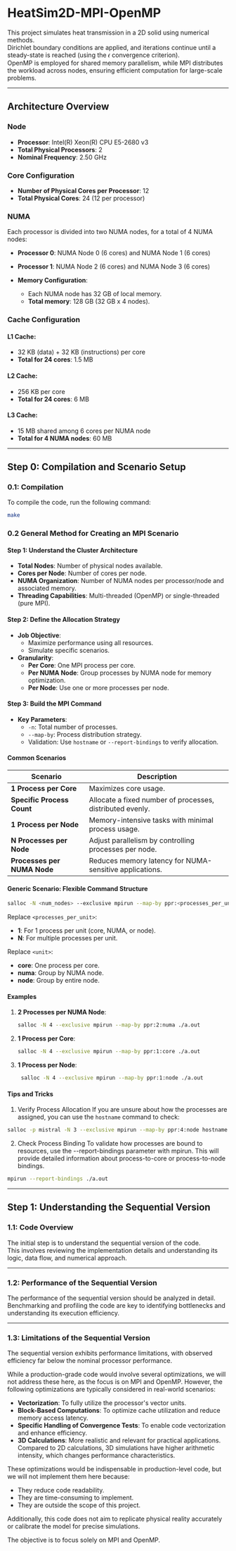 # HeatSim2D-MPI-OpenMP

This project simulates heat transmission in a 2D solid using numerical methods.  
Dirichlet boundary conditions are applied, and iterations continue until a steady-state is reached (using the 𝜖 convergence criterion).  
OpenMP is employed for shared memory parallelism, while MPI distributes the workload across nodes, ensuring efficient computation for large-scale problems.

---

## Architecture Overview

### Node

- **Processor**: Intel(R) Xeon(R) CPU E5-2680 v3
- **Total Physical Processors**: 2
- **Nominal Frequency**: 2.50 GHz

### Core Configuration

- **Number of Physical Cores per Processor**: 12
- **Total Physical Cores**: 24 (12 per processor)

### NUMA

Each processor is divided into two NUMA nodes, for a total of 4 NUMA nodes:

- **Processor 0**: NUMA Node 0 (6 cores) and NUMA Node 1 (6 cores)
- **Processor 1**: NUMA Node 2 (6 cores) and NUMA Node 3 (6 cores)

- **Memory Configuration**:
  - Each NUMA node has 32 GB of local memory.
  - **Total memory**: 128 GB (32 GB x 4 nodes).

### Cache Configuration

#### **L1 Cache**:

- 32 KB (data) + 32 KB (instructions) per core
- **Total for 24 cores**: 1.5 MB

#### **L2 Cache**:

- 256 KB per core
- **Total for 24 cores**: 6 MB

#### **L3 Cache**:

- 15 MB shared among 6 cores per NUMA node
- **Total for 4 NUMA nodes**: 60 MB

---

## Step 0: Compilation and Scenario Setup

### 0.1: Compilation

To compile the code, run the following command:

```bash
make
```

### 0.2 General Method for Creating an MPI Scenario

#### Step 1: Understand the Cluster Architecture

- **Total Nodes**: Number of physical nodes available.
- **Cores per Node**: Number of cores per node.
- **NUMA Organization**: Number of NUMA nodes per processor/node and associated memory.
- **Threading Capabilities**: Multi-threaded (OpenMP) or single-threaded (pure MPI).

#### Step 2: Define the Allocation Strategy

- **Job Objective**:
  - Maximize performance using all resources.
  - Simulate specific scenarios.
- **Granularity**:
  - **Per Core**: One MPI process per core.
  - **Per NUMA Node**: Group processes by NUMA node for memory optimization.
  - **Per Node**: Use one or more processes per node.

#### Step 3: Build the MPI Command

- **Key Parameters**:
  - `-n`: Total number of processes.
  - `--map-by`: Process distribution strategy.
  - Validation: Use `hostname` or `--report-bindings` to verify allocation.

#### Common Scenarios

| **Scenario**                | **Description**                                           |
| --------------------------- | --------------------------------------------------------- |
| **1 Process per Core**      | Maximizes core usage.                                     |
| **Specific Process Count**  | Allocate a fixed number of processes, distributed evenly. |
| **1 Process per Node**      | Memory-intensive tasks with minimal process usage.        |
| **N Processes per Node**    | Adjust parallelism by controlling processes per node.     |
| **Processes per NUMA Node** | Reduces memory latency for NUMA-sensitive applications.   |

#### Generic Scenario: Flexible Command Structure

```bash
salloc -N <num_nodes> --exclusive mpirun --map-by ppr:<processes_per_unit>:<unit> ./a.out
```

Replace `<processes_per_unit>`:

- **1**: For 1 process per unit (core, NUMA, or node).
- **N**: For multiple processes per unit.

Replace `<unit>`:

- **core**: One process per core.
- **numa**: Group by NUMA node.
- **node**: Group by entire node.

#### Examples

1. **2 Processes per NUMA Node**:

   ```bash
   salloc -N 4 --exclusive mpirun --map-by ppr:2:numa ./a.out
   ```

2. **1 Process per Core**:

   ```bash
   salloc -N 4 --exclusive mpirun --map-by ppr:1:core ./a.out
   ```

3. **1 Process per Node**:
   ```bash
    salloc -N 4 --exclusive mpirun --map-by ppr:1:node ./a.out
   ```

#### Tips and Tricks

1. Verify Process Allocation
   If you are unsure about how the processes are assigned, you can use the `hostname` command to check:

```bash
salloc -p mistral -N 3 --exclusive mpirun --map-by ppr:4:node hostname
```

2. Check Process Binding
   To validate how processes are bound to resources, use the --report-bindings parameter with mpirun.
   This will provide detailed information about process-to-core or process-to-node bindings.

```bash
mpirun --report-bindings ./a.out
```

---

## Step 1: Understanding the Sequential Version

### 1.1: Code Overview

The initial step is to understand the sequential version of the code.  
This involves reviewing the implementation details and understanding its logic, data flow, and numerical approach.

---

### 1.2: Performance of the Sequential Version

The performance of the sequential version should be analyzed in detail.  
Benchmarking and profiling the code are key to identifying bottlenecks and understanding its execution efficiency.

---

### 1.3: Limitations of the Sequential Version

The sequential version exhibits performance limitations, with observed efficiency far below the nominal processor performance.

While a production-grade code would involve several optimizations, we will not address these here, as the focus is on MPI and OpenMP. However, the following optimizations are typically considered in real-world scenarios:

- **Vectorization**: To fully utilize the processor's vector units.
- **Block-Based Computations**: To optimize cache utilization and reduce memory access latency.
- **Specific Handling of Convergence Tests**: To enable code vectorization and enhance efficiency.
- **3D Calculations**: More realistic and relevant for practical applications. Compared to 2D calculations, 3D simulations have higher arithmetic intensity, which changes performance characteristics.

These optimizations would be indispensable in production-level code, but we will not implement them here because:

- They reduce code readability.
- They are time-consuming to implement.
- They are outside the scope of this project.

Additionally, this code does not aim to replicate physical reality accurately or calibrate the model for precise simulations.

The objective is to focus solely on MPI and OpenMP.
